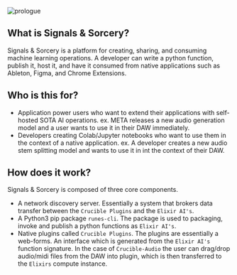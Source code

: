 ![prologue](/sas_prologue.png)

## What is Signals & Sorcery?

Signals & Sorcery is a platform for creating, sharing, and consuming machine learning operations.  A developer can write a python function, publish it, host it, and have it consumed from native applications such as Ableton, Figma, and Chrome Extensions.

## Who is this for?

- Application power users who want to extend their applications with self-hosted SOTA AI operations. ex. META releases a new audio generation model and a user wants to use it in their DAW immediately.
- Developers creating Colab/Jupyter notebooks who want to use them in the context of a native application.  ex. A developer creates a new audio stem splitting model and wants to use it in int the context of their DAW.

## How does it work?

Signals & Sorcery is composed of three core components. 
- A network discovery server.  Essentially a system that brokers data transfer between the `Crucible Plugins` and the `Elixir AI's`.
- A Python3 pip package `runes-cli`. The package is used to packaging, invoke and publish a python functions as `Elixir AI's`.
- Native plugins called `Crucible Plugins`.  The plugins are essentially a web-forms.  An interface which is generated from the `Elixir AI's` function signature.  In the case of  `Crucible-Audio` the user can drag/drop audio/midi files from the DAW into plugin, which is then transferred to the `Elixirs` compute instance.
